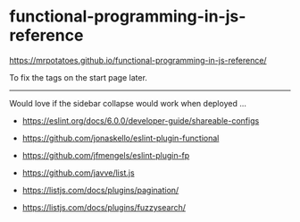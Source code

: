 # functional-programming-in-js-reference

https://mrpotatoes.github.io/functional-programming-in-js-reference/

To fix the tags on the start page later.

---

Would love if the sidebar collapse would work when deployed ...

* https://eslint.org/docs/6.0.0/developer-guide/shareable-configs
* https://github.com/jonaskello/eslint-plugin-functional
* https://github.com/jfmengels/eslint-plugin-fp

* https://github.com/javve/list.js
* https://listjs.com/docs/plugins/pagination/
* https://listjs.com/docs/plugins/fuzzysearch/

<!-- 
  http://bilby.brianmckenna.org/#taggedsumconstructors
  
  https://github.com/jimf/fp-cheetsheet
    - https://github.com/jimf/fp-cheetsheet/blob/master/higher-order-recursion.md
    - https://github.com/jimf/fp-cheetsheet/blob/master/promises-as-futures.md

  https://github.com/paldepind/union-type/
  https://www.freecodecamp.org/news/functional-programming-in-js-with-practical-examples-part-1-87c2b0dbc276/
  
  https://geekocephale.com/blog/2018/10/08/fp
  https://kseo.github.io/posts/2015-06-18-total-functional-programming.html
  https://alvinalexander.com/photos/totality-rule-functional-programming

-->